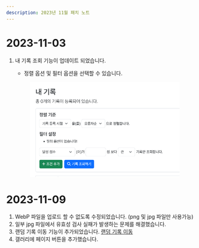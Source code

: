 ```yaml
---
description: 2023년 11월 패치 노트
---
```


# 2023-11-03

1.  내 기록 조회 기능이 업데이트 되었습니다.

    -   정렬 옵션 및 필터 옵션을 선택할 수 있습니다.

    <figure><img src="../.gitbook/assets/image (22).png" alt=""><figcaption></figcaption></figure>

# 2023-11-09

1. WebP 파일을 업로드 할 수 없도록 수정되었습니다. (png 및 jpg 파일만 사용가능)
2. 일부 jpg 파일에서 유효성 검사 실패가 발생하는 문제를 해결했습니다.
3. 랜덤 기록 이동 기능이 추가되었습니다. [랜덤 기록 이동](https://hard-archive.com/record/random)
4. 갤러리에 페이지 버튼을 추가했습니다.
